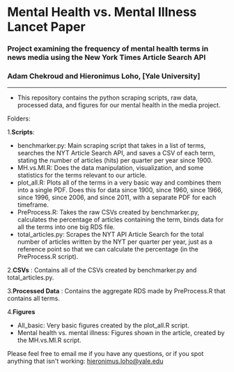 # Mental Health vs. Mental Illness Lancet Paper
### Project examining the frequency of mental health terms in news media using the New York Times Article Search API
### Adam Chekroud and Hieronimus Loho, [Yale University]

----------------------------------------


- This repository contains the python scraping scripts, raw data, processed data, and figures for our mental health in the media project. 

Folders:

1.**Scripts**:  
* benchmarker.py: Main scraping script that takes in a list of terms, searches the NYT Article Search API, and saves a CSV of each term,     stating the number of articles (hits) per quarter per year since 1900. 
* MH.vs.MI.R: Does the data manipulation, visualization, and some statistics for the terms relevant to our article. 
* plot_all.R: Plots all of the terms in a very basic way and combines them into a single PDF. Does this for data since 1900, since 1960,   since 1966, since 1996, since 2006, and since 2011, with a separate PDF for each timeframe. 
* PreProcess.R: Takes the raw CSVs created by benchmarker.py, calculates the percentage of articles containing the term, binds data for     all the terms into one big RDS file.
* total_articles.py: Scrapes the NYT API Article Search for the total number of articles written by the NYT per quarter per year, just as   a reference point so that we can calculate the percentage (in the PreProcess.R script).

2.**CSVs** : Contains all of the CSVs created by benchmarker.py and total_articles.py.

3.**Processed Data** : Contains the aggregate RDS made by PreProcess.R that contains all terms. 

4.**Figures** 
* All_basic: Very basic figures created by the plot_all.R script.
* Mental health vs. mental illness: Figures shown in the article, created by the MH.vs.MI.R script.

Please feel free to email me if you have any questions, or if you spot anything that isn't working: hieronimus.loho@yale.edu
    
